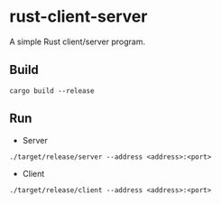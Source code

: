 # rust-client-server
A simple Rust client/server program.
## Build
```
cargo build --release
```
## Run
- Server
```
./target/release/server --address <address>:<port>
```
- Client
```
./target/release/client --address <address>:<port>
```
